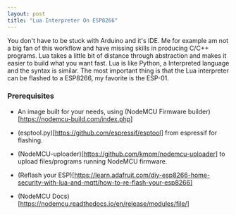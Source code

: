 ```yaml
---
layout: post
title: "Lua Interpreter On ESP8266"
---
```


You don't have to be stuck with Arduino and it's IDE. Me for example am not a big fan of this workflow and have missing skills in producing C/C++ programs.
Lua takes a little bit of distance through abstraction and makes it easier to build what you want fast.
Lua is like Python, a Interpreted language and the syntax is similar. The most important thing is that the Lua interpreter can be flashed to a ESP8266, my favorite is the ESP-01.

### Prerequisites

- An image built for your needs, using (NodeMCU Firmware builder)[https://nodemcu-build.com/index.php]
- (esptool.py)[https://github.com/espressif/esptool] from espressif for flashing.
- (NodeMCU-uploader)[https://github.com/kmpm/nodemcu-uploader] to upload files/programs running NodeMCU firmware.

- (Reflash your ESP)[https://learn.adafruit.com/diy-esp8266-home-security-with-lua-and-mqtt/how-to-re-flash-your-esp8266]
- (NodeMCU Docs)[https://nodemcu.readthedocs.io/en/release/modules/file/]
